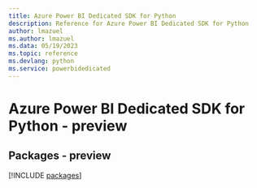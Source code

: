 ```yaml
---
title: Azure Power BI Dedicated SDK for Python
description: Reference for Azure Power BI Dedicated SDK for Python
author: lmazuel
ms.author: lmazuel
ms.data: 05/19/2023
ms.topic: reference
ms.devlang: python
ms.service: powerbidedicated
---
```

# Azure Power BI Dedicated SDK for Python - preview
## Packages - preview
[!INCLUDE [packages](power-bi-dedicated-index.md)]